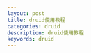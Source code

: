 ```yaml
---
layout: post
title: druid使用教程
categories: druid
description: druid使用教程
keywords: druid
---
```


 <meta name="referrer" content="no-referrer"/>
